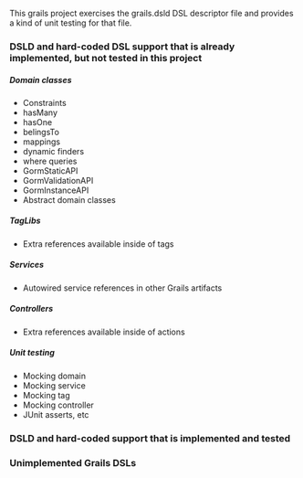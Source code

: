 This grails project exercises the grails.dsld DSL descriptor file and provides a kind of unit testing for that file.

### DSLD and hard-coded DSL support that is already implemented, but not tested in this project

##### Domain classes
* Constraints
* hasMany
* hasOne
* belingsTo
* mappings
* dynamic finders
* where queries
* GormStaticAPI
* GormValidationAPI
* GormInstanceAPI
* Abstract domain classes



##### TagLibs
* Extra references available inside of tags


##### Services
* Autowired service references in other Grails artifacts

##### Controllers
* Extra references available inside of actions


##### Unit testing
* Mocking domain
* Mocking service
* Mocking tag
* Mocking controller
* JUnit asserts, etc

### DSLD and hard-coded support that is implemented and tested

### Unimplemented Grails DSLs